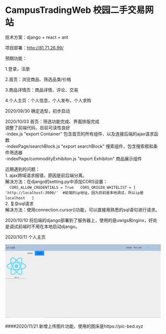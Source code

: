 # CampusTradingWeb 校园二手交易网站

技术方案：django + react + ant

项目部署：http://81.71.26.99/

预期功能：

1.登录，注册

2.首页：浏览商品、筛选品类/价格

3.商品详情页：商品详情、评论、交易

4.个人主页：个人信息，个人发布，个人求购

2020/09/30 确定选型，初步启动

2020/10/03 首页：筛选功能完成、界面排版完成  
调整了前端代码，目前可读性良好  
	-index.js "export Container" 包含首页的所有组件、以及连接后端的ajax请求函数  
	-indexPage/searchBlock.js "export searchBlock" 搜索组件，包含搜索框和条件筛选器  
	-indexPage/commodityExhibiton.js "export Exhibiton" 商品展示组件  

近期遇到的问题：  
	1. ajax跨域请求报错，原因是前后端分离。   
	解决方法：在django的setting.py中添加CORS设置：   
	```  
		CORS_ALLOW_CREDENTIALS = True  
		CORS_ORIGIN_WHITELIST = [  
		'http://localhost:3000/'  #前端的ip地址，因为目前是本地调试，所以ip是localhost  
		]  
	```  
	2. 复杂sql请求  
	解决方法：使用connection.cursor()功能，可以直接用熟悉的sql语句进行请求。  



2020/10/10 将后端的django部署到了服务器上，使用的是uwigs和nginx，好处是调试前端时不用在本地启动django。

2020/10/11 个人主页

![contents](<https://github.com/iamrice/CampusTradingWeb/blob/master/%E4%B8%AA%E4%BA%BA%E4%B8%BB%E9%A1%B5.png>)

####2020/11/21
新增上传图片功能，使用的图床是https://pic-bed.xyz
